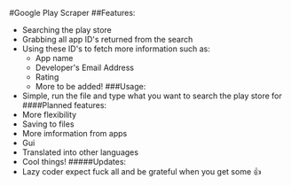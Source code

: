 #Google Play Scraper
##Features:
* Searching the play store
* Grabbing all app ID's returned from the search
* Using these ID's to fetch more information such as:
	* App name
	* Developer's Email Address
	* Rating
	* More to be added\!
###Usage:
* Simple, run the file and type what you want to search the play store for
####Planned features:
* More flexibility
* Saving to files
* More imformation from apps
* Gui
* Translated into other languages
* Cool things\!
#####Updates:
* Lazy coder expect fuck all and be grateful when you get some :+1: